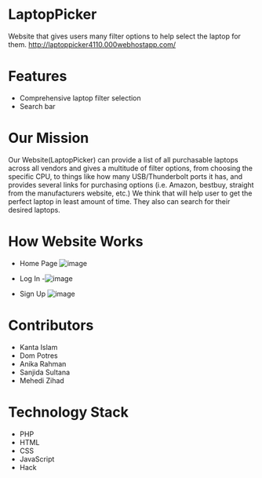 # LaptopPicker
Website that gives users many filter options to help select the laptop for them.
http://laptoppicker4110.000webhostapp.com/

# Features
- Comprehensive laptop filter selection
- Search bar
# Our Mission
Our Website(LaptopPicker) can provide a list of all purchasable laptops across all vendors and gives a multitude of filter options, from choosing the specific CPU, to things like how many USB/Thunderbolt ports it has, and provides several links for purchasing options (i.e. Amazon, bestbuy, straight from the manufacturers website, etc.) We think that will help user to get the perfect laptop in least amount of time. They also can search for their desired laptops.
# How Website Works
- Home Page
![image](https://user-images.githubusercontent.com/84642696/207199872-96116ed2-39d3-4c37-a40b-17e9e0ed8778.png)

- Log In
-![image](https://user-images.githubusercontent.com/84642696/207200014-a403205f-ab8b-44f8-b338-65055c7e719d.png)

- Sign Up
![image](https://user-images.githubusercontent.com/84642696/207200119-d4e9a5ce-52d3-4f16-96b9-79b7aa9ac2e5.png)








# Contributors
- Kanta Islam
- Dom Potres
- Anika Rahman
- Sanjida Sultana
- Mehedi Zihad

# Technology Stack
- PHP
- HTML
- CSS
- JavaScript
- Hack
